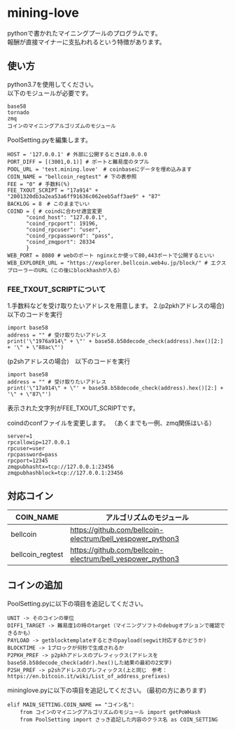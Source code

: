 # mining-love
pythonで書かれたマイニングプールのプログラムです。  
報酬が直接マイナーに支払われるという特徴があります。

## 使い方
python3.7を使用してください。  
以下のモジュールが必要です。  

```
base58
tornado
zmq
コインのマイニングアルゴリズムのモジュール
```

PoolSetting.pyを編集します。  

```
HOST = '127.0.0.1' # 外部に公開するときは0.0.0.0
PORT_DIFF = [(3001,0.1)] # ポートと難易度のタプル
POOL_URL = 'test.mining.love'　# coinbaseにデータを埋め込みます
COIN_NAME = "bellcoin_regtest" # 下の表参照
FEE = "0" # 手数料(%)
FEE_TXOUT_SCRIPT = "17a914" + "2001320db3a2ea53a6ff91636c062eeb5aff3ae9" + "87"
BACKLOG = 8　# このままでいい
COIND = { # coindに合わせ適宜変更
      "coind_host": "127.0.0.1",
      "coind_rpcport": 19196,
      "coind_rpcuser": "user",
      "coind_rpcpassword": "pass",
      "coind_zmqport": 28334
      }
WEB_PORT = 8080 # webのポート nginxとか使って80,443ポートで公開するといい
WEB_EXPLORER_URL = "https://explorer.bellcoin.web4u.jp/block/" # エクスプローラーのURL（この後にblockhashが入る）
```
### FEE_TXOUT_SCRIPTについて
1.手数料などを受け取りたいアドレスを用意します。
2.(p2pkhアドレスの場合)　以下のコードを実行

```
import base58
address = "" # 受け取りたいアドレス
print('\"1976a914\" + \"' + base58.b58decode_check(address).hex()[2:] + '\" + \"88ac\"')
```

(p2shアドレスの場合)　以下のコードを実行

```
import base58
address = "" # 受け取りたいアドレス
print('\"17a914\" + \"' + base58.b58decode_check(address).hex()[2:] + '\" + \"87\"')
```

表示された文字列がFEE_TXOUT_SCRIPTです。

coindのconfファイルを変更します。
（あくまでも一例、zmq関係はいる）

```
server=1
rpcallowip=127.0.0.1
rpcuser=user
rpcpassword=pass
rpcport=12345
zmqpubhashtx=tcp://127.0.0.1:23456
zmqpubhashblock=tcp://127.0.0.1:23456
```

## 対応コイン

| COIN_NAME | アルゴリズムのモジュール |
| ---- | ---- |
| bellcoin | https://github.com/bellcoin-electrum/bell_yespower_python3 |
| bellcoin_regtest | https://github.com/bellcoin-electrum/bell_yespower_python3 |

## コインの追加
PoolSetting.pyに以下の項目を追記してください。  

```
UNIT -> そのコインの単位
DIFF1_TARGET -> 難易度1の時のtarget（マイニングソフトのdebugオプションで確認できるかも）
PAYLOAD -> getblocktemplateするときのpayload(segwit対応するかどうか)
BLOCKTIME -> 1ブロックが何秒で生成されるか
P2PKH_PREF -> p2pkhアドレスのプレフィックス(アドレスをbase58.b58decode_check(addr).hex()した結果の最初の2文字)
P2SH_PREF -> p2shアドレスのプレフィックス(上と同じ　参考：https://en.bitcoin.it/wiki/List_of_address_prefixes)
```

mininglove.pyに以下の項目を追記してください。
(最初の方にあります)

```
elif MAIN_SETTING.COIN_NAME == "コイン名":
    from コインのマイニングアルゴリズムのモジュール import getPoWHash
    from PoolSetting import さっき追記した内容のクラス名 as COIN_SETTING
```
